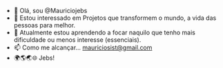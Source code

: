 - 👋 Olá, sou @Mauriciojebs
- 👀 Estou interessado em Projetos que transformem o mundo, a vida das pessoas para melhor.
- 🌱 Atualmente estou aprendendo a focar naquilo que tenho mais dificuldade ou menos interesse (essenciais).
- 📫 Como me alcançar... mauriciosist@gmail.com
- :earth_africa::earth_americas::earth_asia::globe_with_meridians: Jebs!
